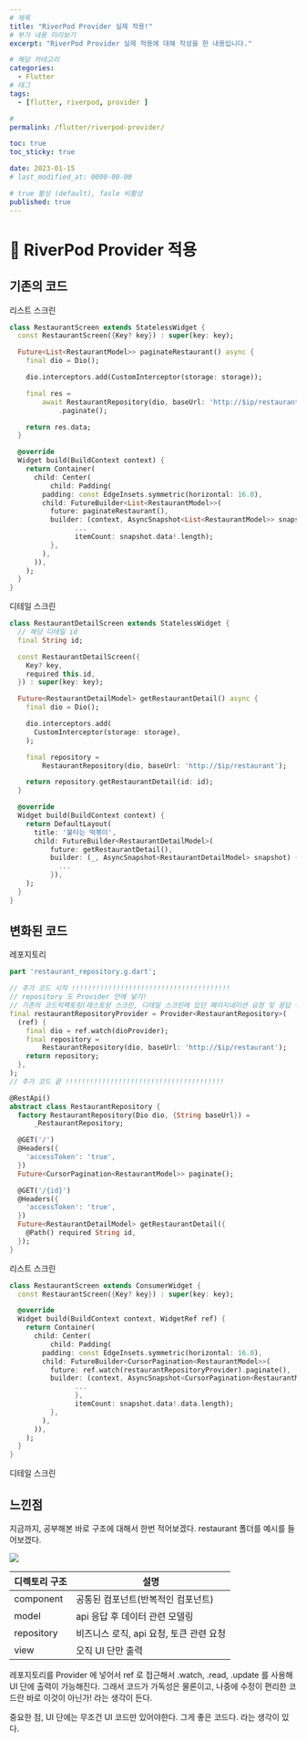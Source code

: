 ```yaml
---
# 제목
title: "RiverPod Provider 실제 적용!"
# 부가 내용 미리보기
excerpt: "RiverPod Provider 실제 적용에 대해 작성을 한 내용입니다."

# 해당 카테고리
categories:
  - Flutter
# 태그 
tags:
  - [flutter, riverpod, provider ]

# 
permalink: /flutter/riverpod-provider/

toc: true
toc_sticky: true

date: 2023-01-15
# last_modified_at: 0000-00-00

# true 활성 (default), fasle 비활성 
published: true
---
```


# 🦥 RiverPod Provider 적용

## 기존의 코드 
리스트 스크린
``` dart
class RestaurantScreen extends StatelessWidget {
  const RestaurantScreen({Key? key}) : super(key: key);

  Future<List<RestaurantModel>> paginateRestaurant() async {
    final dio = Dio();

    dio.interceptors.add(CustomInterceptor(storage: storage));

    final res =
        await RestaurantRepository(dio, baseUrl: 'http://$ip/restaurant')
            .paginate();

    return res.data;
  }

  @override
  Widget build(BuildContext context) {
    return Container(
      child: Center(
          child: Padding(
        padding: const EdgeInsets.symmetric(horizontal: 16.0),
        child: FutureBuilder<List<RestaurantModel>>(
          future: paginateRestaurant(),
          builder: (context, AsyncSnapshot<List<RestaurantModel>> snapshot) {
				...
                itemCount: snapshot.data!.length);
          },
        ),
      )),
    );
  }
}
```

디테일 스크린
``` dart
class RestaurantDetailScreen extends StatelessWidget {
  // 해당 디테일 id
  final String id;

  const RestaurantDetailScreen({
    Key? key,
    required this.id,
  }) : super(key: key);

  Future<RestaurantDetailModel> getRestaurantDetail() async {
    final dio = Dio();

    dio.interceptors.add(
      CustomInterceptor(storage: storage),
    );

    final repository =
        RestaurantRepository(dio, baseUrl: 'http://$ip/restaurant');

    return repository.getRestaurantDetail(id: id);
  }

  @override
  Widget build(BuildContext context) {
    return DefaultLayout(
      title: '불타는 떡볶이',
      child: FutureBuilder<RestaurantDetailModel>(
          future: getRestaurantDetail(),
          builder: (_, AsyncSnapshot<RestaurantDetailModel> snapshot) {
			...
          }),
    );
  }
}
```
## 변화된 코드
레포지토리
``` dart
part 'restaurant_repository.g.dart';

// 추가 코드 시작 !!!!!!!!!!!!!!!!!!!!!!!!!!!!!!!!!!!!!!!
// repository 도 Provider 안에 넣기!
// 기존의 코드릭팩토링(레스토랑 스크린, 디테일 스크린에 있던 페이지네이션 요청 및 응답 하던 코드를 Provider 안에 로직에 넣어서 UI 단에는 UI 코드만 있게끔 리팩토링함.)
final restaurantRepositoryProvider = Provider<RestaurantRepository>(
  (ref) {
    final dio = ref.watch(dioProvider);
    final repository =
        RestaurantRepository(dio, baseUrl: 'http://$ip/restaurant');
    return repository;
  },
);
// 추가 코드 끝 !!!!!!!!!!!!!!!!!!!!!!!!!!!!!!!!!!!!!!!

@RestApi()
abstract class RestaurantRepository {
  factory RestaurantRepository(Dio dio, {String baseUrl}) =
      _RestaurantRepository;

  @GET('/')
  @Headers({
    'accessToken': 'true',
  })
  Future<CursorPagination<RestaurantModel>> paginate();

  @GET('/{id}')
  @Headers({
    'accessToken': 'true',
  })
  Future<RestaurantDetailModel> getRestaurantDetail({
    @Path() required String id,
  });
}
```

리스트 스크린 
``` dart
class RestaurantScreen extends ConsumerWidget {
  const RestaurantScreen({Key? key}) : super(key: key);

  @override
  Widget build(BuildContext context, WidgetRef ref) {
    return Container(
      child: Center(
          child: Padding(
        padding: const EdgeInsets.symmetric(horizontal: 16.0),
        child: FutureBuilder<CursorPagination<RestaurantModel>>(
          future: ref.watch(restaurantRepositoryProvider).paginate(),
          builder: (context, AsyncSnapshot<CursorPagination<RestaurantModel>> snapshot) {
            	... 
                },
                itemCount: snapshot.data!.data.length);
          },
        ),
      )),
    );
  }
}
```
디테일 스크린

## 느낀점
지금까지, 공부해본 바로 구조에 대해서 한번 적어보겠다.
restaurant 폴더를 예시를 들어보겠다.

![](https://velog.velcdn.com/images/sht-3756/post/7185e879-7691-4326-a69a-5982c93ab755/image.png)

|디렉토리 구조|설명|
|--|--|
|component|공통된 컴포넌트(반복적인 컴포넌트)|
|model|api 응답 후 데이터 관련 모델링|
|repository|비즈니스 로직, api 요청, 토큰 관련 요청|
|view|오직 UI 단만 출력|  

레포지토리를 Provider 에 넣어서 ref 로 접근해서 .watch, .read, .update 를 사용해 UI 단에 출력이 가능해진다. 
그래서 코드가 가독성은 물론이고, 나중에 수정이 편리한 코드란 바로 이것이 아닌가! 라는 생각이 든다.

중요한 점, UI 단에는 무조건 UI 코드만 있어야한다. 그게 좋은 코드다. 라는 생각이 있다.